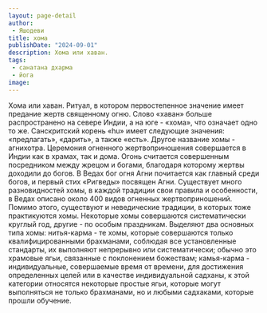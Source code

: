 ```yaml
---
layout: page-detail
author:
 - Яшодеви
title: хома
publishDate: "2024-09-01"
description: Хома или хаван.
tags:
 - санатана дхарма
 - йога
image: 
---
```


Хома или&nbsp;хаван.
Ритуал, в котором первостепенное значение имеет предание жертв священному огню. Слово «хаван» больше распространено на севере Индии, а на юге - «хома», что означает одно то же. Санскритский корень «hu» имеет следующие значения: «предлагать», «дарить», а также «есть». Другое название хомы - агнихотра. Церемония огненного жертвоприношения совершается в Индии как в храмах, так и дома. Огонь считается совершенным посредником между жрецом и богами, благодаря которому жертвы доходили до богов. В Ведах бог огня Агни почитается как главный среди богов, и первый стих «Ригведы» посвящен Агни.
Существует много разновидностей хомы, в каждой традиции свои правила и особенности, в Ведах описано около 400 видов огненных жертвоприношений. Помимо этого, существуют и неведические традиции, в которых тоже практикуются хомы. Некоторые хомы совершаются систематически круглый год, другие - по особым праздникам.
Выделяют два основных типа хомы: нитья-карма - те хомы, которые совершаются только квалифицированными брахманами, соблюдая все установленные стандарты, их выполняют непрерывно или систематически; обычно это храмовые ягьи, связанные с поклонением божествам; камья-карма - индивидуальные, совершаемые время от времени, для достижения определенных целей или в качестве индивидуальной садханы, к этой категории относятся некоторые простые ягьи, которые могут выполняться не только брахманами, но и любыми садхаками, которые прошли обучение.

